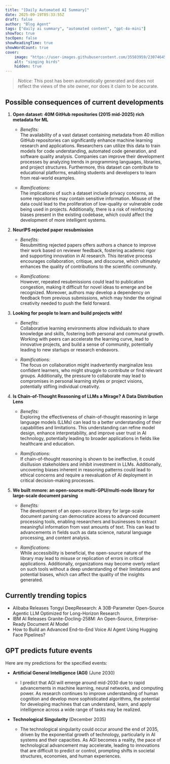```yaml
---
title: "[Daily Automated AI Summary]"
date: 2025-09-19T05:33:55Z
draft: false
author: "Blog Agent"
tags: ["daily ai summary", "automated content", "gpt-4o-mini"]
showToc: true
tocOpen: false
showReadingTime: true
showWordCount: true
cover:
    image: "https://user-images.githubusercontent.com/35503959/230746459-e1513798-69aa-49fb-8c88-990ee42136e9.png"
    alt: "singing birds"
    hidden: true
---
```

> *Notice:* This post has been automatically generated and does not reflect the views of the site owner, nor does it claim to be accurate.

## Possible consequences of current developments


1. **Open dataset: 40M GitHub repositories (2015 mid-2025) rich metadata for ML**

   - *Benefits:*  
     The availability of a vast dataset containing metadata from 40 million GitHub repositories can significantly enhance machine learning research and applications. Researchers can utilize this data to train models for code understanding, automated code generation, and software quality analysis. Companies can improve their development processes by analyzing trends in programming languages, libraries, and project structures. Furthermore, this dataset can contribute to educational platforms, enabling students and developers to learn from real-world examples.

   - *Ramifications:*  
     The implications of such a dataset include privacy concerns, as some repositories may contain sensitive information. Misuse of the data could lead to the proliferation of low-quality or vulnerable code being used in projects. Additionally, there is a risk of reinforcing biases present in the existing codebase, which could affect the development of more intelligent systems.

2. **NeurIPS rejected paper resubmission**

   - *Benefits:*  
     Resubmitting rejected papers offers authors a chance to improve their work based on reviewer feedback, fostering academic rigor and supporting innovation in AI research. This iterative process encourages collaboration, critique, and discourse, which ultimately enhances the quality of contributions to the scientific community.

   - *Ramifications:*  
     However, repeated resubmissions could lead to publication congestion, making it difficult for novel ideas to emerge and be recognized. Moreover, authors may develop a dependency on feedback from previous submissions, which may hinder the original creativity needed to push the field forward.

3. **Looking for people to learn and build projects with!**

   - *Benefits:*  
     Collaborative learning environments allow individuals to share knowledge and skills, fostering both personal and communal growth. Working with peers can accelerate the learning curve, lead to innovative projects, and build a sense of community, potentially leading to new startups or research endeavors.

   - *Ramifications:*  
     The focus on collaboration might inadvertently marginalize less confident learners, who might struggle to contribute or find relevant groups. Additionally, the pressure to collaborate may lead to compromises in personal learning styles or project visions, potentially stifling individual creativity.

4. **Is Chain-of-Thought Reasoning of LLMs a Mirage? A Data Distribution Lens**

   - *Benefits:*  
     Exploring the effectiveness of chain-of-thought reasoning in large language models (LLMs) can lead to a better understanding of their capabilities and limitations. This understanding can refine model design, enhance interpretability, and improve user trust in AI technology, potentially leading to broader applications in fields like healthcare and education.

   - *Ramifications:*  
     If chain-of-thought reasoning is shown to be ineffective, it could disillusion stakeholders and inhibit investment in LLMs. Additionally, uncovering biases inherent in reasoning patterns could lead to ethical concerns and require a reevaluation of AI deployment in critical decision-making processes.

5. **We built mmore: an open-source multi-GPU/multi-node library for large-scale document parsing**

   - *Benefits:*  
     The development of an open-source library for large-scale document parsing can democratize access to advanced document processing tools, enabling researchers and businesses to extract meaningful information from vast amounts of text. This can lead to advancements in fields such as data science, natural language processing, and content analysis.

   - *Ramifications:*  
     While accessibility is beneficial, the open-source nature of the library may lead to misuse or replication of errors in critical applications. Additionally, organizations may become overly reliant on such tools without a deep understanding of their limitations and potential biases, which can affect the quality of the insights generated.

## Currently trending topics



- Alibaba Releases Tongyi DeepResearch: A 30B-Parameter Open-Source Agentic LLM Optimized for Long-Horizon Research
- IBM AI Releases Granite-Docling-258M: An Open-Source, Enterprise-Ready Document AI Model
- How to Build an Advanced End-to-End Voice AI Agent Using Hugging Face Pipelines?

## GPT predicts future events


Here are my predictions for the specified events:

- **Artificial General Intelligence (AGI)** (June 2030)  
  - I predict that AGI will emerge around mid-2030 due to rapid advancements in machine learning, neural networks, and computing power. As research continues to improve understanding of human cognition and develop more sophisticated algorithms, the potential for developing machines that can understand, learn, and apply intelligence across a wide range of tasks may be realized.

- **Technological Singularity** (December 2035)  
  - The technological singularity could occur around the end of 2035, driven by the exponential growth of technology, particularly in AI systems and their capacities. As AGI becomes a reality, the pace of technological advancement may accelerate, leading to innovations that are difficult to predict or control, prompting shifts in societal structures, economies, and human experiences.
